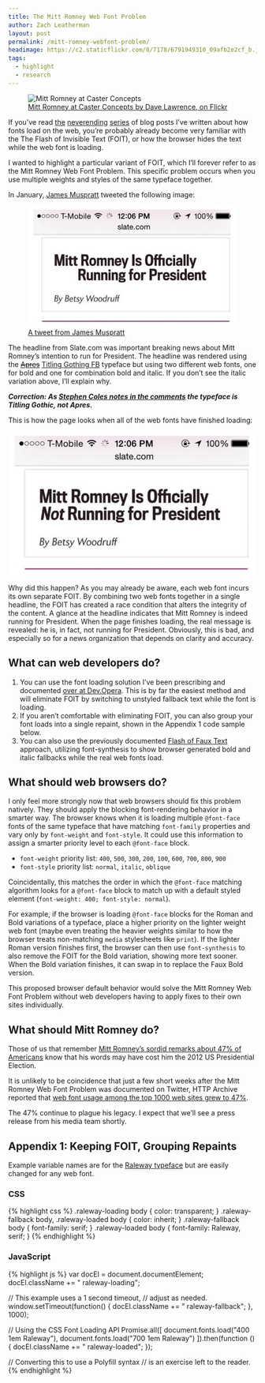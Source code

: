 ```yaml
---
title: The Mitt Romney Web Font Problem
author: Zach Leatherman
layout: post
permalink: /mitt-romney-webfont-problem/
headimage: https://c2.staticflickr.com/8/7178/6791949310_09afb2e2cf_b.jpg
tags:
  - highlight
  - research
---
```


<figure>
	<img src="https://c2.staticflickr.com/8/7178/6791949310_09afb2e2cf_b.jpg" alt="Mitt Romney at Caster Concepts">
	<figcaption><a href="https://www.flickr.com/photos/davelawrence8/6791949310">Mitt Romney at Caster Concepts by Dave Lawrence, on Flickr</a></figcaption>
</figure>

If you’ve read [the](https://dev.opera.com/articles/better-font-face/) [neverending](http://www.zachleat.com/web/foft/) [series](http://www.filamentgroup.com/lab/font-loading.html) of blog posts I’ve written about how fonts load on the web, you’re probably already become very familiar with the The Flash of Invisible Text (FOIT), or how the browser hides the text while the web font is loading.

I wanted to highlight a particular variant of FOIT, which I’ll forever refer to as the Mitt Romney Web Font Problem. This specific problem occurs when you use multiple weights and styles of the same typeface together.

In January, [James Muspratt](https://twitter.com/jmuspratt) tweeted the following image:

<figure>
	<img src="/web/img/posts/mittromney/foit.jpg" alt="Screenshot of a FOIT problem on slate.com">
	<figcaption><a href="https://twitter.com/jmuspratt/status/561239961924403200">A tweet from James Muspratt</a></figcaption>
</figure>

The headline from Slate.com was important breaking news about Mitt Romney’s intention to run for President. The headline was rendered using the <del>[Apres](http://www.fontbureau.com/fonts/Apres/)</del> [Titling Gothing FB](http://www.fontbureau.com/fonts/TitlingGothicFB/) typeface but using two different web fonts, one for bold and one for combination bold and italic. If you don’t see the italic variation above, I’ll explain why.

_**Correction: As [Stephen Coles notes in the comments](http://www.zachleat.com/web/mitt-romney-webfont-problem/#comment-2055839587) the typeface is Titling Gothic, not Apres.**_

This is how the page looks when all of the web fonts have finished loading:

<img src="/web/img/posts/mittromney/complete.jpg" alt="The finished rendering for slate.com">

Why did this happen? As you may already be aware, each web font incurs its own separate FOIT. By combining two web fonts together in a single headline, the FOIT has created a race condition that alters the integrity of the content. A glance at the headline indicates that Mitt Romney is indeed running for President. When the page finishes loading, the real message is revealed: he is, in fact, not running for President. Obviously, this is bad, and especially so for a news organization that depends on clarity and accuracy.

## What can web developers do?

1. You can use the font loading solution I’ve been prescribing and documented [over at Dev.Opera](https://dev.opera.com/articles/better-font-face/). This is by far the easiest method and will eliminate FOIT by switching to unstyled fallback text while the font is loading.
1. If you aren’t comfortable with eliminating FOIT, you can also group your font loads into a single repaint, shown in the Appendix 1 code sample below.
1. You can also use the previously documented [Flash of Faux Text](/web/foft/) approach, utilizing font-synthesis to show browser generated bold and italic fallbacks while the real web fonts load.

## What should web browsers do?

I only feel more strongly now that web browsers should fix this problem natively. They should apply the blocking font-rendering behavior in a smarter way. The browser knows when it is loading multiple `@font-face` fonts of the same typeface that have matching `font-family` properties and vary only by `font-weight` and `font-style`. It could use this information to assign a smarter priority level to each `@font-face` block.

* `font-weight` priority list: `400`, `500`, `300`, `200`, `100`, `600`, `700`, `800`, `900`
* `font-style` priority list: `normal`, `italic`, `oblique`

Coincidentally, this matches the order in which the `@font-face` matching algorithm looks for a `@font-face` block to match up with a default styled element (`font-weight: 400; font-style: normal`).

For example, if the browser is loading `@font-face` blocks for the Roman and Bold variations of a typeface, place a higher priority on the lighter weight web font (maybe even treating the heavier weights similar to how the browser treats non-matching `media` stylesheets like `print`). If the lighter Roman version finishes first, the browser can then use `font-synthesis` to also remove the FOIT for the Bold variation, showing more text sooner. When the Bold variation finishes, it can swap in to replace the Faux Bold version.

This proposed browser default behavior would solve the Mitt Romney Web Font Problem without web developers having to apply fixes to their own sites individually.

## What should Mitt Romney do?

Those of us that remember [Mitt Romney’s sordid remarks about 47% of Americans](http://www.washingtonpost.com/blogs/the-fix/wp/2013/03/04/why-mitt-romneys-47-percent-comment-was-so-bad/) know that his words may have cost him the 2012 US Presidential Election.

It is unlikely to be coincidence that just a few short weeks after the Mitt Romney Web Font Problem was documented on Twitter, HTTP Archive reported that [web font usage among the top 1000 web sites grew to 47%](http://httparchive.org/trends.php?s=Top1000&minlabel=May+15+2014&maxlabel=May+15+2015#perFonts).

The 47% continue to plague his legacy. I expect that we’ll see a press release from his media team shortly.

## Appendix 1: Keeping FOIT, Grouping Repaints

Example variable names are for the [Raleway typeface](https://www.google.com/fonts/specimen/Raleway) but are easily changed for any web font.

### CSS

{% highlight css %}
.raleway-loading body {
  color: transparent;
}
.raleway-fallback body,
.raleway-loaded body {
  color: inherit;
}
.raleway-fallback body {
  font-family: serif;
}
.raleway-loaded body {
  font-family: Raleway, serif;
}
{% endhighlight %}

### JavaScript

{% highlight js %}
var docEl = document.documentElement;
docEl.className += " raleway-loading";

// This example uses a 1 second timeout,
// adjust as needed.
window.setTimeout(function() {
  docEl.className += " raleway-fallback";
}, 1000);

// Using the CSS Font Loading API
Promise.all([
  document.fonts.load("400 1em Raleway"),
  document.fonts.load("700 1em Raleway")
]).then(function () {
  docEl.className += " raleway-loaded";
});

// Converting this to use a Polyfill syntax
// is an exercise left to the reader.
{% endhighlight %}